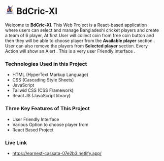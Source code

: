 # <img width="30px" src="./src/assets/logo.png"/> BdCric-XI

Welcome to **BdCric-XI**. This Web Project is a React-based application where users can select and manage Bangladeshi cricket players and create a team of 6 player, At first User will collect coin from free coin button and then they will be able to choose player from the **Available player** section . User can also remove the players from **Selected player** section. Every Action will show an Alert . This is a very user Friendly interface .

### Technologies Used in this Project

- HTML (HyperText Markup Language)
- CSS (Cascading Style Sheets)
- JavaScript
- Tailwid CSS (CSS Framework)
- React JS (JavaScript library)

### Three Key Features of This Project

- User Friendly Interface
- Various Option to choose player from
- React Based Project

### Live Link

- https://earnest-cassata-07e2b3.netlify.app/

